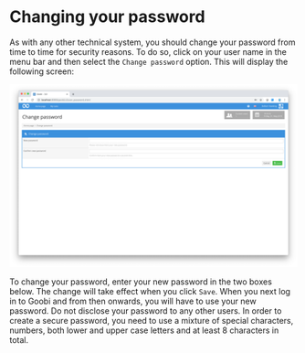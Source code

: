 # Changing your password

As with any other technical system, you should change your password from time to time for security reasons. To do so, click on your user name in the menu bar and then select the `Change password` option. This will display the following screen:

!['Change password' input screen](screen_en.png)

To change your password, enter your new password in the two boxes below. The change will take effect when you click `Save`. When you next log in to Goobi and from then onwards, you will have to use your new password. Do not disclose your password to any other users. In order to create a secure password, you need to use a mixture of special characters, numbers, both lower and upper case letters and at least 8 characters in total.